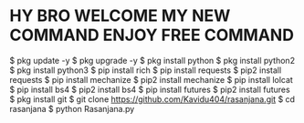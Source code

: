# HY BRO WELCOME MY NEW COMMAND ENJOY FREE COMMAND 

$ pkg update -y
$ pkg upgrade -y
$ pkg install python
$ pkg install python2
$ pkg install python3
$ pip install rich
$ pip install requests
$ pip2 install requests
$ pip install mechanize
$ pip2 install mechanize
$ pip install lolcat
$ pip install bs4
$ pip2 install bs4
$ pip install futures
$ pip2 install futures
$ pkg install git
$ git clone https://github.com/Kavidu404/rasanjana.git
$ cd rasanjana 
$ python Rasanjana.py
